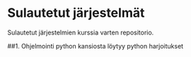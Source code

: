 # Sulautetut järjestelmät 
Sulautetut järjestelmien kurssia varten repositorio.

##1. Ohjelmointi
python kansiosta löytyy python harjoitukset

